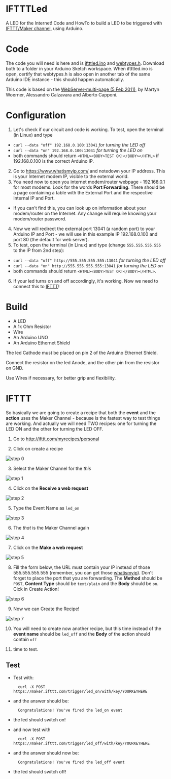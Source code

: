 # IFTTTLed
A LED for the Internet! Code and HowTo to build a LED to be
 triggered with [IFTTT/Maker channel](https://ifttt.com/maker), using Arduino.

# Code
The code you will need is here and is [iftttled.ino](https://raw.githubusercontent.com/ericoporto/IFTTTLed/master/iftttled.ino) and [webtypes.h](https://raw.githubusercontent.com/ericoporto/IFTTTLed/master/webtypes.h). Download both to a folder in your Arduino Sketch workspace. When iftttled.ino is open, certify that webtypes.h is also open in another tab of the same Arduino IDE instance - this should happen automatically.

This code is based on the [WebServer-multi-page (5 Feb 2011)](http://playground.arduino.cc/Code/WebServer), by Martyn Woerner, Alessandro Calzavara and Alberto Capponi.

# Configuration
1. Let's check if our circuit and code is working.
To test, open the terminal (in Linux) and type
* `curl --data "off" 192.168.0.100:13041` *for turning the LED off*
* `curl --data "on" 192.168.0.100:13041` *for turning the LED on*
* both commands should return `<HTML><BODY>TEST OK!</BODY></HTML>` if 192.168.0.100 is the correct Arduino IP.
2. Go to https://www.whatismyip.com/ and notedown your IP address.
This is your Internet modem IP, visible to the external world.
3. You need now to open you internet modem/router webpage -
 192.168.0.1 for most modems. Look for the words **Port
  Forwarding**. There should be a page containing a table with the
   External Port and the respective Internal IP and Port.
 * If you can't find this, you can look up on information about
 your modem/router on the Internet. Any change will require knowing
  your modem/router password.
4. Now we will redirect the external port 13041 (a random port) to
 your Arduino IP and Port - we will use in this example IP
  192.168.0.100 and port 80 (the default for web server).
5. To test, open the terminal (in Linux) and type
 (change `555.555.555.555` to the IP from 2nd step):
 * `curl --data "off" http://555.555.555.555:13041` *for turning the LED off*
 * `curl --data "on" http://555.555.555.555:13041` *for turning the LED on*
 * both commands should return `<HTML><BODY>TEST OK!</BODY></HTML>`.
6. If your led turns on and off accordingly, it's working.
Now we need to connect this to [IFTTT](https://ifttt.com/)!

# Build

* A LED
* A 1k Ohm Resistor
* Wire
* An Arduino UNO
* An Arduino Ethernet Shield

The led Cathode must be placed on pin 2 of the Arduino Ethernet Shield.

Connect the resistor on the led Anode, and the other pin from the resistor on GND.

Use Wires if necessary, for better grip and flexibility.

# IFTTT

So basically we are going to create a recipe that both the **event** and the
**action** uses the Maker Channel - because is the fastest way to test things are
working. And actually we will need TWO recipes: one for turning the LED ON and
the other for turning the LED OFF.

1. Go to http://ifttt.com/myrecipes/personal

2. Click on create a recipe

 ![step 0](https://raw.githubusercontent.com/ericoporto/IFTTTLed/master/img/step0.png)

3. Select the Maker Channel for the *this*

 ![step 1](https://raw.githubusercontent.com/ericoporto/IFTTTLed/master/img/step1.png)

4. Click on the **Receive a web request**

 ![step 2](https://raw.githubusercontent.com/ericoporto/IFTTTLed/master/img/step2.png)

5. Type the Event Name as `led_on`

 ![step 3](https://raw.githubusercontent.com/ericoporto/IFTTTLed/master/img/step3.png)

6. The *that* is the Maker Channel again

 ![step 4](https://raw.githubusercontent.com/ericoporto/IFTTTLed/master/img/step4.png)

7. Click on the **Make a web request**

 ![step 5](https://raw.githubusercontent.com/ericoporto/IFTTTLed/master/img/step5.png)

8. Fill the form below, the URL must contain your IP instead of those 555.555.555.555 (remember, you can get those [whatismyip](https://www.whatismyip.com/)). Don't forget to place the port that you are forwarding. The **Method** should be `POST`, **Content Type** should be `text/plain` and the **Body** should be `on`. Cick in Create Action!

 ![step 6](https://raw.githubusercontent.com/ericoporto/IFTTTLed/master/img/step6.png)

9. Now we can Create the Recipe!

 ![step 7](https://raw.githubusercontent.com/ericoporto/IFTTTLed/master/img/step7.png)

10. You will need to create now another recipe, but this time instead of the **event name** should be `led_off` and the **Body** of the action should contain `off`

11. time to test.

Test
----

* Test with:

        curl -X POST https://maker.ifttt.com/trigger/led_on/with/key/YOURKEYHERE

* and the answer should be:

        Congratulations! You've fired the led_on event

* the led should switch on!

* and now test with

        curl -X POST https://maker.ifttt.com/trigger/led_off/with/key/YOURKEYHERE

* and the answer should now be:

        Congratulations! You've fired the led_off event

* the led should switch off!
